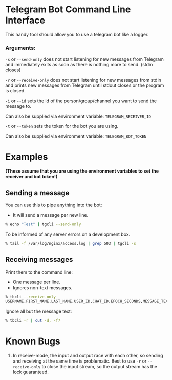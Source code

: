 # Telegram Bot Command Line Interface

This handy tool should allow you to use a telegram bot like a logger.

### Arguments:

`-s` or `--send-only` does not start listening for new messages from Telegram and immediately exits as soon as there is nothing more to send. (stdin closes)

`-r` or `--receive-only` does not start listening for new messages from stdin and prints new messages from Telegram until stdout closes or the program is closed.

`-i` or `--id` sets the id of the person/group/channel you want to send the message to.

Can also be supplied via environment variable: `TELEGRAM_RECEIVER_ID`

`-t` or `--token` sets the token for the bot you are using.

Can also be supplied via environment variable: `TELEGRAM_BOT_TOKEN`

# Examples

__(These assume that you are using the environment variables to set the receiver and bot token!)__

## Sending a message

You can use this to pipe anything into the bot:
- It will send a message per new line.

```bash
% echo "Test" | tgcli --send-only
```

To be informed of any server errors on a development box.

```bash
% tail -f /var/log/nginx/access.log | grep 503 | tgcli -s
```

## Receiving messages

Print them to the command line:
- One message per line.
- Ignores non-text messages.

```bash
% tbcli --receive-only
USERNAME,FIRST_NAME,LAST_NAME,USER_ID,CHAT_ID,EPOCH_SECONDS,MESSAGE_TEXT
```

Ignore all but the message text:
```bash
% tbcli -r | cut -d, -f7
``` 

# Known Bugs

1. In receive-mode, the input and output race with each other, so sending and receiving at the same time is problematic.
   Best to use `-r` or `--receive-only` to close the input stream, so the output stream has the lock guaranteed.
